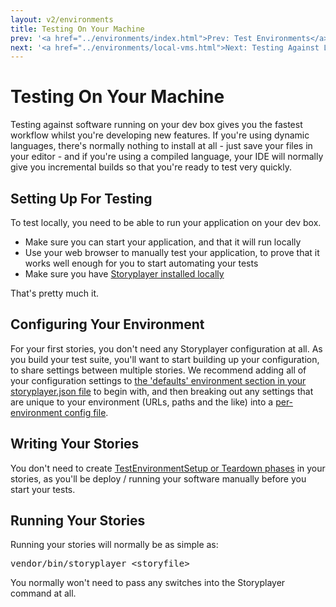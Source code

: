 ```yaml
---
layout: v2/environments
title: Testing On Your Machine
prev: '<a href="../environments/index.html">Prev: Test Environments</a>'
next: '<a href="../environments/local-vms.html">Next: Testing Against Local Virtual Machines</a>'
---
```


# Testing On Your Machine

Testing against software running on your dev box gives you the fastest workflow whilst you're developing new features.  If you're using dynamic languages, there's normally nothing to install at all - just save your files in your editor - and if you're using a compiled language, your IDE will normally give you incremental builds so that you're ready to test very quickly.

## Setting Up For Testing

To test locally, you need to be able to run your application on your dev box.

* Make sure you can start your application, and that it will run locally
* Use your web browser to manually test your application, to prove that it works well enough for you to start automating your tests
* Make sure you have [Storyplayer installed locally](../../installation.html)

That's pretty much it.

## Configuring Your Environment

For your first stories, you don't need any Storyplayer configuration at all.  As you build your test suite, you'll want to start building up your configuration, to share settings between multiple stories.  We recommend adding all of your configuration settings to [the 'defaults' environment section in your storyplayer.json file](../configuration/storyplayer-json.html) to begin with, and then breaking out any settings that are unique to your environment (URLs, paths and the like) into a [per-environment config file](../configuration/environment-config.html).

## Writing Your Stories

You don't need to create [TestEnvironmentSetup or Teardown phases](../stories/testenvironmentsetup-teardown.html) in your stories, as you'll be deploy / running your software manually before you start your tests.

## Running Your Stories

Running your stories will normally be as simple as:

<pre>
vendor/bin/storyplayer &lt;storyfile&gt;
</pre>

You normally won't need to pass any switches into the Storyplayer command at all.